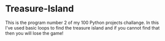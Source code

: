 # Treasure-Island
This is the program number 2 of my 100 Python projects challange. In this I've used basic loops to find the treasure island and if you cannot find that then you will lose the game!
